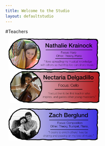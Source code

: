 ```yaml
---
title: Welcome to the Studio
layout: defaultstudio
---
```



#Teachers

<a href="/2015/02/20/nathalie/"><img src="/images/teacherimages/nathaliebio.png" width="280" style="margin-left: 10px"></a><a href="/2015/02/20/nicky/"><img src="/images/teacherimages/nickybio.png" width="280" style="margin-left: 15px"></a>



<a href="/2015/02/20/zach/"><img src="/images/teacherimages/mybio.png" width="280" style="margin-left: 10px"></a>
